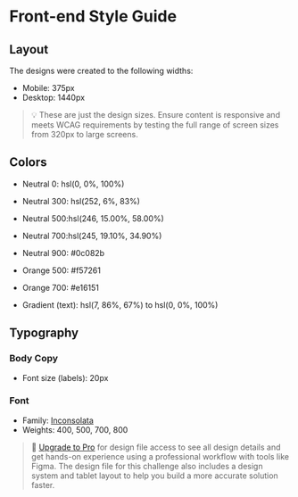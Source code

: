 # Front-end Style Guide

## Layout

The designs were created to the following widths:

- Mobile: 375px
- Desktop: 1440px

> 💡 These are just the design sizes. Ensure content is responsive and meets WCAG requirements by testing the full range of screen sizes from 320px to large screens.

## Colors

- Neutral 0: hsl(0, 0%, 100%)
- Neutral 300: hsl(252, 6%, 83%)
- Neutral 500:hsl(246, 15.00%, 58.00%)
- Neutral 700:hsl(245, 19.10%, 34.90%)
- Neutral 900: #0c082b

- Orange 500: #f57261
- Orange 700: #e16151

- Gradient (text): hsl(7, 86%, 67%) to hsl(0, 0%, 100%)

## Typography

### Body Copy

- Font size (labels): 20px 

### Font

- Family: [Inconsolata](https://fonts.google.com/specimen/Inconsolata)
- Weights: 400, 500, 700, 800

> 💎 [Upgrade to Pro](https://www.frontendmentor.io/pro?ref=style-guide) for design file access to see all design details and get hands-on experience using a professional workflow with tools like Figma. The design file for this challenge also includes a design system and tablet layout to help you build a more accurate solution faster.